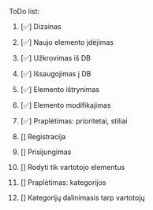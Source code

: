 ToDo list:
1. [✅] Dizainas
2. [✅] Naujo elemento įdėjimas
3. [✅] Užkrovimas iš DB
4. [✅] Išsaugojimas į DB

 

5. [✅] Elemento ištrynimas
6. [✅] Elemento modifikajimas
7. [✅] Praplėtimas: prioritetai, stiliai

 

8. [] Registracija
9. [] Prisijungimas
10. [] Rodyti tik vartotojo elementus

 

11. [] Praplėtimas: kategorijos
12. [] Kategorijų dalinimasis tarp vartotojų